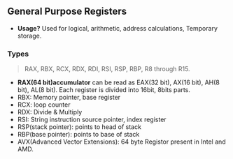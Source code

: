 ## General Purpose Registers
- **Usage?** Used for logical, arithmetic, address calculations, Temporary storage.

### Types
> RAX, RBX, RCX, RDX, RDI, RSI, RSP, RBP, R8 through R15. 

- **RAX(64 bit)accumulator** can be read as EAX(32 bit), AX(16 bit), AH(8 bit), AL(8 bit). Each register is divided into 16bit, 8bits parts.
- RBX: Memory pointer, base register
- RCX: loop counter
- RDX: Divide & Multiply
- RSI: String instruction source pointer, index register
- RSP(stack pointer): points to head of stack
- RBP(base pointer): points to base of stack
- AVX(Advanced Vector Extensions): 64 byte Registor present in Intel and AMD.
